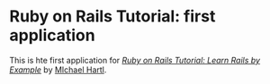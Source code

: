 # Ruby on Rails Tutorial: first application

This is hte first application for
[*Ruby on Rails Tutorial: Learn Rails by Example*](http://railstutorial.org/)
by [MIchael Hartl](http://michaelhartl.com/).
